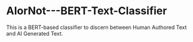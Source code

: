 # AIorNot---BERT-Text-Classifier
This is a BERT-based classifier to discern between Human Authored Text and AI Generated Text. 
